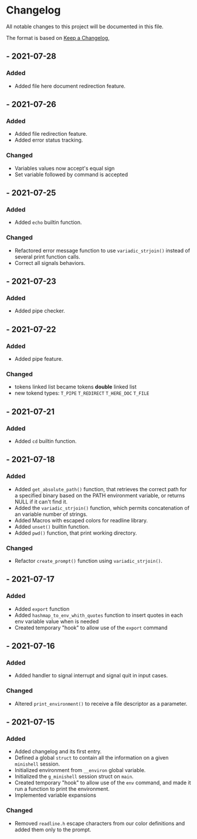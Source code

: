 # Changelog
All notable changes to this project will be documented in this file.

The format is based on [Keep a Changelog](https://keepachangelog.com/en/1.0.0/),

## - 2021-07-28
### Added
- Added file here document redirection feature.

## - 2021-07-26
### Added
- Added file redirection feature.
- Added error status tracking.
### Changed
- Variables values now accept's equal sign
- Set variable followed by command is accepted

## - 2021-07-25
### Added
- Added `echo` builtin function.

### Changed
- Refactored error message function to use `variadic_strjoin()` instead of several print function calls.
- Correct all signals behaviors.

## - 2021-07-23
### Added
- Added pipe checker.

## - 2021-07-22
### Added
- Added pipe feature.

### Changed
- tokens linked list became tokens **double** linked list
- new tokend types: `T_PIPE` `T_REDIRECT` `T_HERE_DOC` `T_FILE`

## - 2021-07-21
### Added
- Added `cd` builtin function.

## - 2021-07-18
### Added
- Added `get_absolute_path()` function, that retrieves the correct path for a specified binary based on the PATH environment variable, or returns NULL if it can't find it.
- Added the `variadic_strjoin()` function, which permits concatenation of an variable number of strings.
- Added Macros with escaped colors for readline library.
- Added `unset()` builtin function.
- Added	`pwd()` function, that print working directory.

### Changed
- Refactor `create_prompt()` function using `variadic_strjoin()`.

## - 2021-07-17
### Added
- Added `export` function
- Added `hashmap_to_env_whith_quotes` function to insert quotes in each env variable value when is needed
- Created temporary "hook" to allow use of the `export` command

## - 2021-07-16
### Added
- Added handler to signal interrupt and signal quit in input cases.

### Changed
- Altered `print_environment()` to receive a file descriptor as a parameter.

## - 2021-07-15
### Added
- Added changelog and its first entry.
- Defined a global `struct` to contain all the information on a given `minishell` session.
- Initialized environment from `__environ` global variable.
- Initialized the `g_minishell` session struct on `main`.
- Created temporary "hook" to allow use of the `env` command, and made it run a function to print the environment.
- Implemented variable expansions

### Changed
- Removed `readline.h` escape characters from our color definitions and added them only to the prompt.
